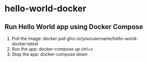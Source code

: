# hello-world-docker
## Run Hello World app using Docker Compose

1. Pull the image:
docker pull ghcr.io/yourusername/hello-world-docker:latest
2. Run the app:
docker-compose up
ctrl+c
3. Stop the app:
docker-compose down